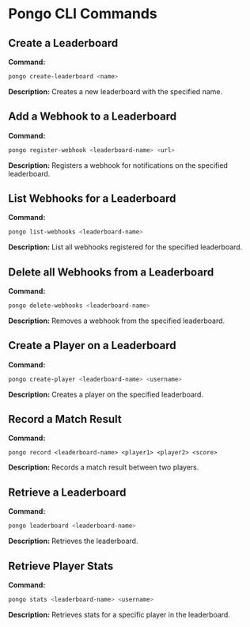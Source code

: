 # Pongo CLI Commands

## Create a Leaderboard

**Command:**

```bash
pongo create-leaderboard <name>
```

**Description:** Creates a new leaderboard with the specified name.

## Add a Webhook to a Leaderboard

**Command:**

```bash
pongo register-webhook <leaderboard-name> <url>
```

**Description:** Registers a webhook for notifications on the specified leaderboard.

## List Webhooks for a Leaderboard

**Command:**

```bash
pongo list-webhooks <leaderboard-name>
```

**Description:** List all webhooks registered for the specified leaderboard.

## Delete all Webhooks from a Leaderboard

**Command:**

```bash
pongo delete-webhooks <leaderboard-name>
```

**Description:** Removes a webhook from the specified leaderboard.


## Create a Player on a Leaderboard

**Command:**

```bash
pongo create-player <leaderboard-name> <username>
```

**Description:** Creates a player on the specified leaderboard.

## Record a Match Result

**Command:**

```
pongo record <leaderboard-name> <player1> <player2> <score>
```

**Description:** Records a match result between two players.

## Retrieve a Leaderboard

**Command:**

```bash
pongo leaderboard <leaderboard-name>
```

**Description:** Retrieves the leaderboard.

## Retrieve Player Stats

**Command:**

```bash
pongo stats <leaderboard-name> <username>
```

**Description:** Retrieves stats for a specific player in the leaderboard.
